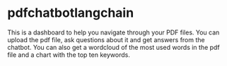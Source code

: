# pdfchatbotlangchain
This is a dashboard to help you navigate through your PDF files. You can upload the pdf file, ask questions about it and get answers from the chatbot. You can also get a wordcloud of the most used words in the pdf file and a chart with the top ten keywords.
